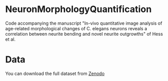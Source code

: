 # NeuronMorphologyQuantification
Code accompanying the manuscript "In-vivo quantitative image analysis of age-related morphological changes of C. elegans neurons reveals a correlation between neurite bending and novel neurite outgrowths" of Hess et al.

# Data
You can download the full dataset from [Zenodo](https://zenodo.org/record/2350066#.XBd7YWhKiUk)
